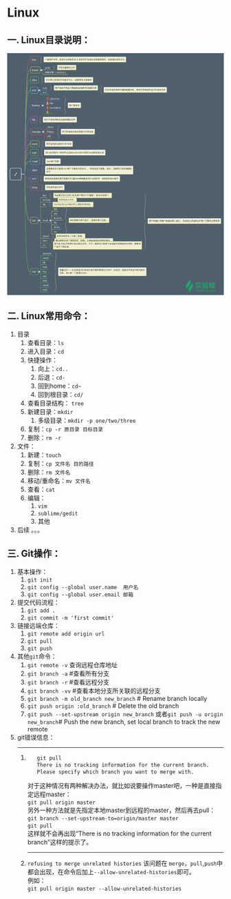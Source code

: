 # Linux

## 一. Linux目录说明：

![Linux目录](./assets/linux.png)

## 二. Linux常用命令：
1. 目录
   1. 查看目录：`ls`
   2. 进入目录：`cd`
   3. 快捷操作：
      1. 向上：`cd..`
      2. 后退：`cd-`
      3. 回到home：`cd~`
      4. 回到根目录：`cd/`
   4. 查看目录结构： `tree`
   5. 新建目录：`mkdir`
      1. 多级目录：`mkdir -p one/two/three`
   6. 复制：`cp -r 原目录 目标目录`
   7. 删除：`rm -r`
2. 文件：
   1. 新建：`touch`
   2. 复制：`cp 文件名 目的路径`
   3. 删除：`rm 文件名`
   4. 移动/重命名：`mv 文件名`
   5. 查看：`cat`
   6. 编辑：
      1. `vim`
      2. `sublime/gedit`
      3. 其他
3. 后续
   。。。


## 三. Git操作：
1. 基本操作：
   1. `git init`
   2. `git config --global user.name  用户名`
   3. `git config --global user.email 邮箱`
2. 提交代码流程：
   1. `git add .`
   2. `git commit -m 'first commit'`
3. 链接远端仓库：
   1. `git remote add origin url`
   2. `git pull`
   3. `git push`
4. 其他`git`命令：
   1. `git remote -v` 查询远程仓库地址
   2. `git branch -a` #查看所有分支
   3. `git branch -r` #查看远程分支
   4. `git branch -vv` #查看本地分支所关联的远程分支
   5. `git branch -m old_branch new_branch` # Rename branch locally
   6. `git push origin :old_branch` # Delete the old branch 
   7. `git push --set-upstream origin new_branch` 或者`git push -u origin new_branch`# Push the new branch, set local branch to track the new remote
5. git错误信息：
   ***
   1. ```
         git pull
         There is no tracking information for the current branch. 
         Please specify which branch you want to merge with.
      ```
      对于这种情况有两种解决办法，就比如说要操作master吧，一种是直接指定远程master：  
      `git pull origin master`  
      另外一种方法就是先指定本地master到远程的master，然后再去pull：  
      `git branch --set-upstream-to=origin/master master`  
      `git pull`  
      这样就不会再出现“There is no tracking information for the current branch”这样的提示了。 
      *** 
   2. `refusing to merge unrelated histories`
      该问题在 `merge`，`pull`,`push`中都会出现，在命令后加上`--allow-unrelated-histories`即可。  
      例如：  
      `git pull origin master --allow-unrelated-histories`


